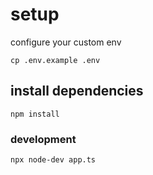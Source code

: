 # setup
configure your custom env
```
cp .env.example .env
```
## install dependencies
```
npm install
```
### development

```
npx node-dev app.ts
```